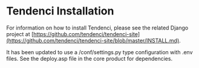 # Tendenci Installation

For information on how to install Tendenci, please see the related Django project at [https://github.com/tendenci/tendenci-site](https://github.com/tendenci/tendenci-site/blob/master/INSTALL.md).

It has been updated to use a /conf/settings.py type configuration with .env files. See the deploy.asp file in the core product for dependencies.